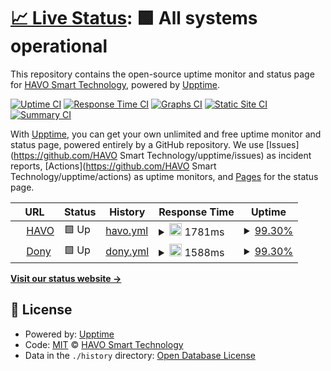 # [📈 Live Status](https://www.havo.co.id): <!--live status--> **🟩 All systems operational**

This repository contains the open-source uptime monitor and status page for [HAVO Smart Technology](https://www.havo.co.id), powered by [Upptime](https://github.com/upptime/upptime).

[![Uptime CI](https://github.com/koj-co/upptime/workflows/Uptime%20CI/badge.svg)](https://github.com/koj-co/upptime/actions?query=workflow%3A%22Uptime+CI%22)
[![Response Time CI](https://github.com/koj-co/upptime/workflows/Response%20Time%20CI/badge.svg)](https://github.com/koj-co/upptime/actions?query=workflow%3A%22Response+Time+CI%22)
[![Graphs CI](https://github.com/koj-co/upptime/workflows/Graphs%20CI/badge.svg)](https://github.com/koj-co/upptime/actions?query=workflow%3A%22Graphs+CI%22)
[![Static Site CI](https://github.com/koj-co/upptime/workflows/Static%20Site%20CI/badge.svg)](https://github.com/koj-co/upptime/actions?query=workflow%3A%22Static+Site+CI%22)
[![Summary CI](https://github.com/koj-co/upptime/workflows/Summary%20CI/badge.svg)](https://github.com/koj-co/upptime/actions?query=workflow%3A%22Summary+CI%22)

With [Upptime](https://upptime.js.org), you can get your own unlimited and free uptime monitor and status page, powered entirely by a GitHub repository. We use [Issues](https://github.com/HAVO Smart Technology/upptime/issues) as incident reports, [Actions](https://github.com/HAVO Smart Technology/upptime/actions) as uptime monitors, and [Pages](https://www.havo.co.id) for the status page.

<!--start: status pages-->
<!-- This summary is generated by Upptime (https://github.com/upptime/upptime) -->
<!-- Do not edit this manually, your changes will be overwritten -->
<!-- prettier-ignore -->
| URL | Status | History | Response Time | Uptime |
| --- | ------ | ------- | ------------- | ------ |
| <img alt="" src="https://favicons.githubusercontent.com/www.havo.co.id" height="13"> [HAVO](https://www.havo.co.id) | 🟩 Up | [havo.yml](https://github.com/ashcoft/Upptime/commits/HEAD/history/havo.yml) | <details><summary><img alt="Response time graph" src="./graphs/havo/response-time-week.png" height="20"> 1781ms</summary><br><a href="https://HAVO Smart Technology.github.io/upptime/history/havo"><img alt="Response time 2317" src="https://img.shields.io/endpoint?url=https%3A%2F%2Fraw.githubusercontent.com%2Fashcoft%2FUpptime%2FHEAD%2Fapi%2Fhavo%2Fresponse-time.json"></a><br><a href="https://HAVO Smart Technology.github.io/upptime/history/havo"><img alt="24-hour response time 1831" src="https://img.shields.io/endpoint?url=https%3A%2F%2Fraw.githubusercontent.com%2Fashcoft%2FUpptime%2FHEAD%2Fapi%2Fhavo%2Fresponse-time-day.json"></a><br><a href="https://HAVO Smart Technology.github.io/upptime/history/havo"><img alt="7-day response time 1781" src="https://img.shields.io/endpoint?url=https%3A%2F%2Fraw.githubusercontent.com%2Fashcoft%2FUpptime%2FHEAD%2Fapi%2Fhavo%2Fresponse-time-week.json"></a><br><a href="https://HAVO Smart Technology.github.io/upptime/history/havo"><img alt="30-day response time 2061" src="https://img.shields.io/endpoint?url=https%3A%2F%2Fraw.githubusercontent.com%2Fashcoft%2FUpptime%2FHEAD%2Fapi%2Fhavo%2Fresponse-time-month.json"></a><br><a href="https://HAVO Smart Technology.github.io/upptime/history/havo"><img alt="1-year response time 2317" src="https://img.shields.io/endpoint?url=https%3A%2F%2Fraw.githubusercontent.com%2Fashcoft%2FUpptime%2FHEAD%2Fapi%2Fhavo%2Fresponse-time-year.json"></a></details> | <details><summary><a href="https://HAVO Smart Technology.github.io/upptime/history/havo">99.30%</a></summary><a href="https://HAVO Smart Technology.github.io/upptime/history/havo"><img alt="All-time uptime 89.22%" src="https://img.shields.io/endpoint?url=https%3A%2F%2Fraw.githubusercontent.com%2Fashcoft%2FUpptime%2FHEAD%2Fapi%2Fhavo%2Fuptime.json"></a><br><a href="https://HAVO Smart Technology.github.io/upptime/history/havo"><img alt="24-hour uptime 98.10%" src="https://img.shields.io/endpoint?url=https%3A%2F%2Fraw.githubusercontent.com%2Fashcoft%2FUpptime%2FHEAD%2Fapi%2Fhavo%2Fuptime-day.json"></a><br><a href="https://HAVO Smart Technology.github.io/upptime/history/havo"><img alt="7-day uptime 99.30%" src="https://img.shields.io/endpoint?url=https%3A%2F%2Fraw.githubusercontent.com%2Fashcoft%2FUpptime%2FHEAD%2Fapi%2Fhavo%2Fuptime-week.json"></a><br><a href="https://HAVO Smart Technology.github.io/upptime/history/havo"><img alt="30-day uptime 89.12%" src="https://img.shields.io/endpoint?url=https%3A%2F%2Fraw.githubusercontent.com%2Fashcoft%2FUpptime%2FHEAD%2Fapi%2Fhavo%2Fuptime-month.json"></a><br><a href="https://HAVO Smart Technology.github.io/upptime/history/havo"><img alt="1-year uptime 89.22%" src="https://img.shields.io/endpoint?url=https%3A%2F%2Fraw.githubusercontent.com%2Fashcoft%2FUpptime%2FHEAD%2Fapi%2Fhavo%2Fuptime-year.json"></a></details>
| <img alt="" src="https://favicons.githubusercontent.com/www.dony.me" height="13"> [Dony](https://www.dony.me) | 🟩 Up | [dony.yml](https://github.com/ashcoft/Upptime/commits/HEAD/history/dony.yml) | <details><summary><img alt="Response time graph" src="./graphs/dony/response-time-week.png" height="20"> 1588ms</summary><br><a href="https://HAVO Smart Technology.github.io/upptime/history/dony"><img alt="Response time 1898" src="https://img.shields.io/endpoint?url=https%3A%2F%2Fraw.githubusercontent.com%2Fashcoft%2FUpptime%2FHEAD%2Fapi%2Fdony%2Fresponse-time.json"></a><br><a href="https://HAVO Smart Technology.github.io/upptime/history/dony"><img alt="24-hour response time 1458" src="https://img.shields.io/endpoint?url=https%3A%2F%2Fraw.githubusercontent.com%2Fashcoft%2FUpptime%2FHEAD%2Fapi%2Fdony%2Fresponse-time-day.json"></a><br><a href="https://HAVO Smart Technology.github.io/upptime/history/dony"><img alt="7-day response time 1588" src="https://img.shields.io/endpoint?url=https%3A%2F%2Fraw.githubusercontent.com%2Fashcoft%2FUpptime%2FHEAD%2Fapi%2Fdony%2Fresponse-time-week.json"></a><br><a href="https://HAVO Smart Technology.github.io/upptime/history/dony"><img alt="30-day response time 2062" src="https://img.shields.io/endpoint?url=https%3A%2F%2Fraw.githubusercontent.com%2Fashcoft%2FUpptime%2FHEAD%2Fapi%2Fdony%2Fresponse-time-month.json"></a><br><a href="https://HAVO Smart Technology.github.io/upptime/history/dony"><img alt="1-year response time 1898" src="https://img.shields.io/endpoint?url=https%3A%2F%2Fraw.githubusercontent.com%2Fashcoft%2FUpptime%2FHEAD%2Fapi%2Fdony%2Fresponse-time-year.json"></a></details> | <details><summary><a href="https://HAVO Smart Technology.github.io/upptime/history/dony">99.30%</a></summary><a href="https://HAVO Smart Technology.github.io/upptime/history/dony"><img alt="All-time uptime 88.26%" src="https://img.shields.io/endpoint?url=https%3A%2F%2Fraw.githubusercontent.com%2Fashcoft%2FUpptime%2FHEAD%2Fapi%2Fdony%2Fuptime.json"></a><br><a href="https://HAVO Smart Technology.github.io/upptime/history/dony"><img alt="24-hour uptime 98.10%" src="https://img.shields.io/endpoint?url=https%3A%2F%2Fraw.githubusercontent.com%2Fashcoft%2FUpptime%2FHEAD%2Fapi%2Fdony%2Fuptime-day.json"></a><br><a href="https://HAVO Smart Technology.github.io/upptime/history/dony"><img alt="7-day uptime 99.30%" src="https://img.shields.io/endpoint?url=https%3A%2F%2Fraw.githubusercontent.com%2Fashcoft%2FUpptime%2FHEAD%2Fapi%2Fdony%2Fuptime-week.json"></a><br><a href="https://HAVO Smart Technology.github.io/upptime/history/dony"><img alt="30-day uptime 89.11%" src="https://img.shields.io/endpoint?url=https%3A%2F%2Fraw.githubusercontent.com%2Fashcoft%2FUpptime%2FHEAD%2Fapi%2Fdony%2Fuptime-month.json"></a><br><a href="https://HAVO Smart Technology.github.io/upptime/history/dony"><img alt="1-year uptime 88.26%" src="https://img.shields.io/endpoint?url=https%3A%2F%2Fraw.githubusercontent.com%2Fashcoft%2FUpptime%2FHEAD%2Fapi%2Fdony%2Fuptime-year.json"></a></details>

<!--end: status pages-->

[**Visit our status website →**](https://www.havo.co.id)

## 📄 License

- Powered by: [Upptime](https://github.com/upptime/upptime)
- Code: [MIT](./LICENSE) © [HAVO Smart Technology](https://www.havo.co.id)
- Data in the `./history` directory: [Open Database License](https://opendatacommons.org/licenses/odbl/1-0/)
